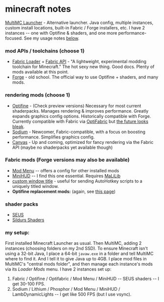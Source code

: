 # minecraft notes

[MultiMC Launcher](https://multimc.org/) - Alternative launcher.  Java config, multiple instances, custom install locations, built-in Fabric / Forge installers, etc.  I have 2 instances -- one with Optifine & shaders, and one more performance-focused.  See my usage notes [below](minecraft.md#my-setup).

### mod APIs / toolchains (choose 1)
- [Fabric Loader](https://fabricmc.net/) + 
  [Fabric API](https://www.curseforge.com/minecraft/mc-mods/fabric-api) - "A lightweight, experimental modding toolchain for Minecraft." The hot sexy new thing. Good docs. Plenty of mods available at this point.
- [Forge](https://forums.minecraftforge.net/) - old school. The official way to use Optifine + shaders, and many mods.
### rendering mods (choose 1)
- [Optifine](https://optifine.net) - (Check preview versions) Necessary for most current shaderpacks. Manages rendering & improves performance.  Greatly expands graphics config options. Historically compatible with Forge. Currently compatible with Fabric via [OptiFabric](https://www.curseforge.com/minecraft/mc-mods/optifabric) but [the future looks bleak](https://gist.github.com/LambdAurora/1f6a4a99af374ce500f250c6b42e8754).
- [Sodium]() - Newcomer, Fabric-compatible, with a focus on boosting performance.  Simplifies graphics config.
- [Canvas]() - Up and coming, optimized for fancy rendering via the Fabric API (maybe no shaderpacks yet available though)

### Fabric mods (Forge versions may also be available)
- [Mod Menu](https://www.curseforge.com/minecraft/mc-mods/modmenu) -- offers a config for other installed mods
- [MiniHUD](https://www.curseforge.com/minecraft/mc-mods/minihud) -- I find this one essential.  Requires [MaLiLib](https://www.curseforge.com/minecraft/mc-mods/malilib)
- [custom window title](https://www.curseforge.com/minecraft/mc-mods/custom-window-title) - useful for sending AutoHotkey scripts to a uniquely titled window.
- __Optifine replacement mods:__ (again, see [this page](https://gist.github.com/LambdAurora/1f6a4a99af374ce500f250c6b42e8754))
### shader packs
- [SEUS](https://www.sonicether.com/seus/)
- [Sildurs Shaders](https://sildurs-shaders.github.io)

### my setup:
First installed Minecraft Launcher as usual.  Then MultiMC, adding 2 instances (choosing folders on my 2nd SSD).  To ensure Minecraft isn't using a 32-bit Java, I place a 64-bit `javaw.exe` in a folder and tell MultiMC where to find it. And I tell it to give Java up to 4GB.  I place mod files in MultiMC's "central mods folder", and then manage each instance's mods via its _Loader Mods_ menu. I have 2 instances set up:
  1. Fabric / Optifine / Optifabric / Mod Menu / MiniHUD -- SEUS shaders -- I get 30-100 FPS.
  2. Sodium / Lithium / Phosphor / Mod Menu / MiniHUD / LambDynamicLights -- I get like 500 FPS (but I use vsync).
